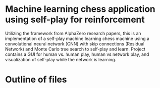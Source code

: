 # Machine learning chess application using self-play for reinforcement
Utilizing the framework from AlphaZero research papers, this is an implementation of a self-play machine learning chess machine using a convolutional neural network (CNN) with skip connections
(Residual Network) and Monte Carlo tree search to self-play and learn. Project contains a GUI for human vs. human play, human vs network play, and visualization of self-play while the network is
learning.

# Outline of files




